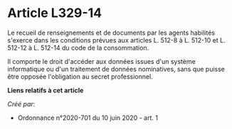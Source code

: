 # Article L329-14

Le recueil de renseignements et de documents par les agents habilités s'exerce dans les conditions prévues aux articles L.
512-8 à L. 512-10 et L. 512-12 à L. 512-14 du code de la consommation.

Il comporte le droit d'accéder aux données issues d'un système informatique ou d'un traitement de données nominatives, sans
que puisse être opposée l'obligation au secret professionnel.

**Liens relatifs à cet article**

_Créé par_:

  - Ordonnance n°2020-701 du 10 juin 2020 - art. 1
